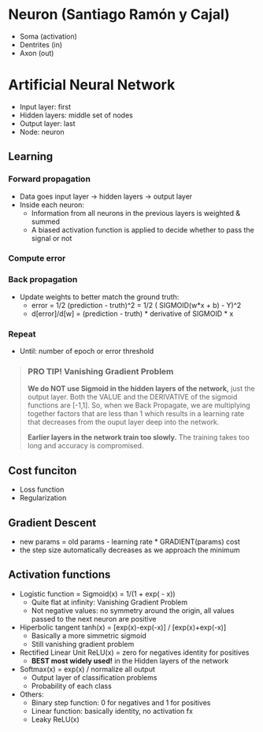 # Neuron (Santiago Ramón y Cajal)
- Soma (activation)
- Dentrites (in)
- Axon (out)

# Artificial Neural Network
- Input layer: first
- Hidden layers: middle set of nodes
- Output layer: last
- Node: neuron

## Learning
### Forward propagation
- Data goes input layer -> hidden layers -> output layer
- Inside each neuron:
    - Information from all neurons in the previous layers is weighted & summed
    - A biased activation function is applied to decide whether to pass the signal or not
### Compute error
### Back propagation
- Update weights to better match the ground truth:
    - error = 1/2 (prediction - truth)^2 = 1/2 ( SIGMOID(w*x + b) - Y)^2 
    - d[error]/d[w] = (prediction - truth) * derivative of SIGMOID * x
### Repeat
- Until: number of epoch or error threshold

> ### PRO TIP! Vanishing Gradient Problem
> **We do NOT use Sigmoid in the hidden layers of the network,** just the output layer. Both the VALUE and the DERIVATIVE of the sigmoid functions are [-1,1]. So, when we Back Propagate, we are multiplying together factors that are less than 1 which results in a learning rate that decreases from the ouput layer deep into the network.
>
> **Earlier layers in the network train too slowly.** The training takes too long and accuracy is compromised.

## Cost funciton
- Loss function
- Regularization

## Gradient Descent
- new params = old params - learning rate * GRADIENT(params) cost
- the step size automatically decreases as we approach the minimum

## Activation functions
- Logistic function = Sigmoid(x) = 1/(1 + exp( - x))
    - Quite flat at infinity: Vanishing Gradient Problem
    - Not negative values: no symmetry around the origin, all values passed to the next neuron are positive
- Hiperbolic tangent tanh(x) = [exp(x)-exp(-x)] / [exp(x)+exp(-x)]
    - Basically a more simmetric sigmoid
    - Still vanishing gradient problem
- Rectified Linear Unit ReLU(x) = zero for negatives identity for positives
    - **BEST most widely used!** in the Hidden layers of the network
- Softmax(x) = exp(x) / normalize all output
    - Output layer of classification problems
    - Probability of each class
- Others:
    - Binary step function: 0 for negatives and 1 for positives
    - Linear function: basically identity, no activation fx
    - Leaky ReLU(x)